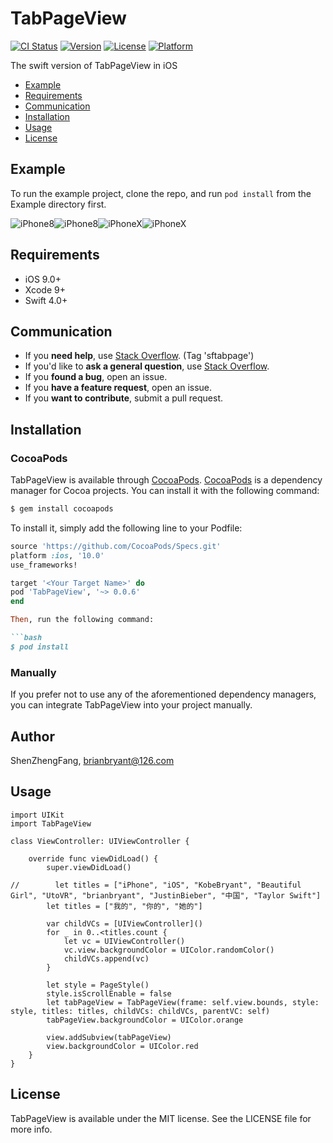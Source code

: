 # TabPageView

[![CI Status](https://img.shields.io/travis/ShenZhengFang/TabPageView.svg?style=flat)](https://travis-ci.org/ShenZhengFang/TabPageView)
[![Version](https://img.shields.io/cocoapods/v/TabPageView.svg?style=flat)](https://cocoapods.org/pods/TabPageView)
[![License](https://img.shields.io/cocoapods/l/TabPageView.svg?style=flat)](https://cocoapods.org/pods/TabPageView)
[![Platform](https://img.shields.io/cocoapods/p/TabPageView.svg?style=flat)](https://cocoapods.org/pods/TabPageView)

The swift version of TabPageView in iOS

- [Example](#example)
- [Requirements](#requirements)
- [Communication](#communication)
- [Installation](#installation)
- [Usage](#usage)
- [License](#license)

## Example

To run the example project, clone the repo, and run `pod install` from the Example directory first.

![iPhone8](Images/iPhone8&3.gif)![iPhone8](Images/iPhone8&13.gif)![iPhoneX](Images/iPhoneX&3.gif)![iPhoneX](Images/iPhoneX&13.gif)

## Requirements

- iOS 9.0+
- Xcode 9+
- Swift 4.0+

## Communication

- If you **need help**, use [Stack Overflow](http://stackoverflow.com/questions). (Tag 'sftabpage')
- If you'd like to **ask a general question**, use [Stack Overflow](http://stackoverflow.com/questions).
- If you **found a bug**, open an issue.
- If you **have a feature request**, open an issue.
- If you **want to contribute**, submit a pull request.

## Installation

### CocoaPods

TabPageView is available through [CocoaPods](https://cocoapods.org). [CocoaPods](http://cocoapods.org) is a dependency manager for Cocoa projects. You can install it with the following command:

```bash
$ gem install cocoapods
```

To install
it, simply add the following line to your Podfile:

```ruby
source 'https://github.com/CocoaPods/Specs.git'
platform :ios, '10.0'
use_frameworks!

target '<Your Target Name>' do
pod 'TabPageView', '~> 0.0.6'
end

Then, run the following command:

```bash
$ pod install
```

### Manually

If you prefer not to use any of the aforementioned dependency managers, you can integrate TabPageView into your project manually.

## Author

ShenZhengFang, brianbryant@126.com

## Usage

```
import UIKit
import TabPageView

class ViewController: UIViewController {

    override func viewDidLoad() {
        super.viewDidLoad()
        
//        let titles = ["iPhone", "iOS", "KobeBryant", "Beautiful Girl", "UtoVR", "brianbryant", "JustinBieber", "中国", "Taylor Swift"]
        let titles = ["我的", "你的", "她的"]
        
        var childVCs = [UIViewController]()
        for _ in 0..<titles.count {
            let vc = UIViewController()
            vc.view.backgroundColor = UIColor.randomColor()
            childVCs.append(vc)
        }
        
        let style = PageStyle()
        style.isScrollEnable = false
        let tabPageView = TabPageView(frame: self.view.bounds, style: style, titles: titles, childVCs: childVCs, parentVC: self)
        tabPageView.backgroundColor = UIColor.orange
        
        view.addSubview(tabPageView)
        view.backgroundColor = UIColor.red
    }
}
```

## License

TabPageView is available under the MIT license. See the LICENSE file for more info.
